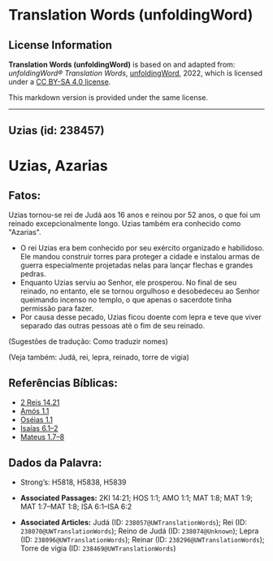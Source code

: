 # Translation Words (unfoldingWord)

## License Information

**Translation Words (unfoldingWord)** is based on and adapted from: _unfoldingWord® Translation Words_, [unfoldingWord](https://unfoldingword.org/utw), 2022, which is licensed under a [CC BY-SA 4.0 license](https://creativecommons.org/licenses/by-sa/4.0/legalcode.en).

This markdown version is provided under the same license.



--------------------------------

## Uzias (id: 238457)

Uzias, Azarias
==============

Fatos:
------

Uzias tornou\-se rei de Judá aos 16 anos e reinou por 52 anos, o que foi um reinado excepcionalmente longo. Uzias também era conhecido como "Azarias".

* O rei Uzias era bem conhecido por seu exército organizado e habilidoso. Ele mandou construir torres para proteger a cidade e instalou armas de guerra especialmente projetadas nelas para lançar flechas e grandes pedras.
* Enquanto Uzias serviu ao Senhor, ele prosperou. No final de seu reinado, no entanto, ele se tornou orgulhoso e desobedeceu ao Senhor queimando incenso no templo, o que apenas o sacerdote tinha permissão para fazer.
* Por causa desse pecado, Uzias ficou doente com lepra e teve que viver separado das outras pessoas até o fim de seu reinado.

(Sugestões de tradução: Como traduzir nomes)

(Veja também: Judá, rei, lepra, reinado, torre de vigia)

Referências Bíblicas:
---------------------

* [2 Reis 14\.21](https://ref.ly/2Kgs14:21)
* [Amós 1\.1](https://ref.ly/Amos1:1)
* [Oséias 1\.1](https://ref.ly/Hos1:1)
* [Isaías 6\.1–2](https://ref.ly/Isa6:1-Isa6:2)
* [Mateus 1\.7–8](https://ref.ly/Matt1:7-Matt1:8)

Dados da Palavra:
-----------------

* Strong’s: H5818, H5838, H5839

* **Associated Passages:** 2KI 14:21; HOS 1:1; AMO 1:1; MAT 1:8; MAT 1:9; MAT 1:7–MAT 1:8; ISA 6:1–ISA 6:2
* **Associated Articles:** Judá (ID: `238057@UWTranslationWords`); Rei (ID: `238070@UWTranslationWords`); Reino de Judá (ID: `238074@Unknown`); Lepra (ID: `238096@UWTranslationWords`); Reinar (ID: `238296@UWTranslationWords`); Torre de vigia (ID: `238469@UWTranslationWords`)

